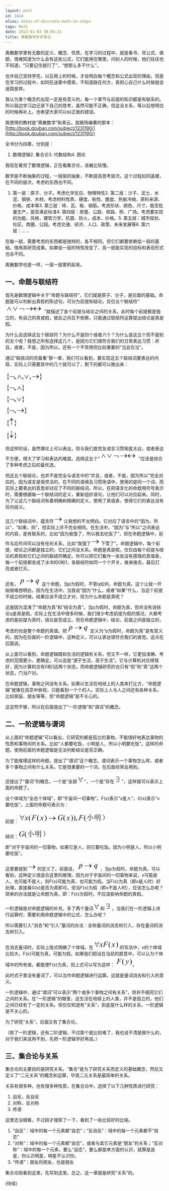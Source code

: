 ```yaml
---
layout: post
id: 1614
alias: notes-of-discrete-math-in-steps
tags: Math
date: 2013-01-03 18:56:21
title: 离散数学步步笔记
---
```


离散数学里有无数的定义、概念、性质，在学习的过程中，就是看书、背公式、做题，很难知道为什么会有这些公式，它们能用在哪里。问别人的时候，他们往往也不知道，“只要记住就行了”，“想那么多干什么”。

也许自己坚持学完，以后用上的时候，才会明白每个概念和公式出现的理由，但是在学习的过程中，如同在迷雾中摸索，不知道路在何方，真担心自己什么时候就会迷路放弃。

我认为某个概念的出现一定是有意义的，每一个章节与前面的知识都是有联系的。所以我边学习边记录下自己的思考，虽然可能不正确，但这没关系，等以后想明白的时候再补上。也希望大家可以纠正我的错误。

我使用的教材是“离散数学”耿素云，屈婉玲编著的那本：[http://book.douban.com/subject/1231190/](http://book.douban.com/subject/1231190/)

全书分为四章，分别是：

1.  数理逻辑2.  集合论3.  代数结构4.  图论

我现在看完了数理逻辑，正在看集合论，进展比较慢。

数学是不断抽象的过程，一层层的抽象，不断提高思考层次。这个过程如同盖楼，在不同的层次，考虑的东西也不同。

1.  第一层：原子、分子。考虑化学反应、物理特性2.  第二层：沙子、泥土、水泥、钢铁、木材。考虑材料性质、硬度、粘性、脆度、热胀冷缩，原料来源、价格、成本等3.  第三层：砖、瓦、板、钢筋。考虑形状、颜色、尺寸，能否批量生产，是否满足标准4.  第四层：房屋、公路、铁路、桥、广场。考虑要实现的功能、风格，建筑力学，抗震、防火，成本、价格。5.  第五层：城市规划、社区、商圈、公园。考虑交通、经济、人口、政策、未来发展等6.  第六层：......

在每一层，需要考虑的东西都是独特的，各不相同。但它们都要依赖低一层的基础，借用其研究成果。如果低一层的特性改变了，高一层能实现的目标和表现形式也会不同。

离散数学也是一样，一层一层累积起来。

## 一、命题与联结符

首先是数理逻辑中关于“命题与联结符”，它们就是原子、分子，是后面的基础。命题是可以判断出真假的陈述句，可分为前提和结论。仅仅五个联结符“[![image](/user_images/1614-1.png "image")](/user_images/1614-1.png)”就描述了各个前提与结论之间的关系。此时每个前提都是独立的，有自己的真或假，彼此之间互不依赖，只能通过联结符运算提出结论是真是假。

为什么会选择这五个联结符？为什么不是四个或者六个？为什么是这五个而不是别的五个呢？我想之所有选择这几个，是因为它们很符合我们的日常表达习惯：并且，或者，不是，因为所以，还有一个不常用但比较重要的“当且仅当”。

通过“联结词的完备集”那一章，我们可以看到，要实现这五个联结词要表达的内容，实际上只需要其中的几个就可以了，剩下的都可以推出来：

[![image](/user_images/1614-3.png "image")](/user_images/1614-3.png)

但这样的话，虽然理论上可以表达，但与我们直觉及语言习惯相差太远，或者表达不方便，增大了学习和表达的难度。选择这五个“[![image](/user_images/1614-5.png "image")](/user_images/1614-5.png)”应该是综合了多种考虑之后的最优选。

但这五个联结论，也并不是完全与语言中的“并且，或者，不是，因为所以”完全对应的。因为语言是很灵活的，在不同的语境及习惯用语中，使用的是同一个词，而实际上要表达的意思却对应了不同的联结词。所以，在把语言化的命题用符号表示时，需要根据每一个联结词的定义，重新组织语句，让他们可以对应起来。同时，为了让这几个联结词有着明确和精确的定义，使用了真值表，使得它们的表达没有任何歧义。

这几个联结词中，蕴含符[![image](/user_images/1614-7.png "image")](/user_images/1614-7.png)让我想的不太明白。它对应了语言中的“因为，所以”，“如果，则”，但实际上并不完全相同。在生活中，“因为”与“所以”之间表达的内容，是有联系的，比如“因为我饿了，所以我去吃饭了”，但在命题逻辑中，前件与后件间可以没有任何关系，比如“我饿了[![image](/user_images/1614-9.png "image")](/user_images/1614-9.png)下雪了”。命题逻辑中，每个前提、结论之间都是独立的，它们之间没关系。命题是真是假，仅仅由每个前提与结论的真假和它们之间的联结符确定。你可以把它们看作一张张没有感情的真值表，每一个前提都变成了冰冷的0和1，各联结符如同一个个开关，拨来拨去，最后灯亮或者灯灭。

还有，[![image](/user_images/1614-11.png "image")](/user_images/1614-11.png)这个命题，当p为假时，不管q如何，命题为真。这个让我一开始很难想明白，因为在生活中，当我说“因为”什么，或者“如果”什么，当这个前提不成立的时候，结果应该不成立才对，但为什么命题是真呢？

这是因为混淆了“命题为真”和“结论为真”。当p为假时，命题为真，但并没有说结论q是真是假。实际上在生活中很多时候，我们很少考虑前提为假的情况，大都考虑的是前提为真时，结论是否成立。但在命题逻辑中，结论、前提之间是独立的，考虑的也是整个命题的真值。把[![image](/user_images/1614-13.png "image")](/user_images/1614-13.png)定义为“p为假时，命题为真”是有意义的，因为在后面的一阶逻辑中，这种定义，可以让表达很符合我们的直觉。这点在后面说。

从上面可以看到，命题逻辑既和生活的逻辑有关系，但又不一样，它更加准确、考虑的范围更小、更确定。可以说是“源于生活，高于生活”。它与计算机对应得很好，因为计算机仅有0和1这两个状态，而命题逻辑研究的也只有“假”和“真”这两个状态，门当户对。

在命题逻辑，事物之间没有关系。如果以生活在地球上的人类来打比方，“命题逻辑”就像在高空中俯视，只能看到一个个的人。实际上人与人之间还有各种关系，比如家庭、朋友等等，但“命题逻辑”是不关心的。

这显然不够，所以在后面提出了“一阶逻辑”和“谓词”的概念。

## 二、一阶逻辑与谓词

从上面的“命题逻辑”可以看出，它研究的都是孤立的事物，不能很好地表达事物的性质和事物间的关系。比如“人都要吃饭，小明是人，所以小明要吃饭”。这样的命题，使用前面的命题逻辑是无法判断结论是否正确。

为了能推理这样的命题，提出了“谓词”这个概念。谓词表示一个事物怎么样，或者多个事物之间有什么关系。它是很重要的一个词，在后面经常会用到。

还提出了“量词”的概念，一个是“全部[![image](/user_images/1614-15.png "image")](/user_images/1614-15.png)”，一个是“存在[![image](/user_images/1614-17.png "image")](/user_images/1614-17.png)”，这样就可以表示上面的命题了。

设个体域为“全总个体域”，即“宇宙间一切事物”。F(x)表示“x是人”，G(x)表示“x要吃饭”。上面的命题可表示为：

前提：[![image](/user_images/1614-19.png "image")](/user_images/1614-19.png)

结论：[![image](/user_images/1614-21.png "image")](/user_images/1614-21.png)

即“对于宇宙间的一切事物，如果它是人，则它要吃饭。因为小明是人，所以小明要吃饭”。

这里要提到[![image](/user_images/1614-23.png "image")](/user_images/1614-23.png)的定义了。前面说，[![image](/user_images/1614-25.png "image")](/user_images/1614-25.png)，当p为假时，命题为真。可以看到，这种定义很适合这里的推理。因为对于宇宙间的一切事物来说，x可能是人，也可能不是人，则F(x)可能为真，也可能为假。当F(x)为真（即x是人时）好处理，直接看G(x)是否为真即可。但当F(x)为假（即x不是人时），应该怎么办呢？简单的办法就是让命题为真，即：F(x)为假时，不应该影响命题的真假。

一阶逻辑是对命题逻辑的补充，多了两个量词[![image](/user_images/1614-27.png "image")](/user_images/1614-27.png)和[![image](/user_images/1614-29.png "image")](/user_images/1614-29.png)。当我们在一阶逻辑上进行运算时，需要利用命题逻辑中的公式，怎么办呢？

所以需要引入“消去”和“引入”量词的办法：全称量词的消去和引入，存在量词的消去和引入。

在消去量词时，实际上隐式明确了个体域。在[![image](/user_images/1614-31.png "image")](/user_images/1614-31.png)的写法中，x的个体域比较大，F(x)可能为真，可能为假。如果我们假设在当前的题意中，可以认为个体域中的所有值，都能使F(x)为真，则上式可以写为这样：[![image](/user_images/1614-33.png "image")](/user_images/1614-33.png)。

此时式子里没有量词了，可以当作命题逻辑进行运算。这就是量词消去和引入的意义。

一阶逻辑中，通过“谓词”可以表示“两个或多个事物之间有关系”，但并不细究它们之间的关系。在“一阶逻辑”的眼里，这生活在地球上的人类，并不是孤立的，他们之间已经有了一定的关系。但仅仅知道有“关系”，到底是什么样的关系，一阶逻辑是不关心的。

为了研究“关系”，后面又有了集合论。

（除了一阶逻辑，还有二阶逻辑，不过那个就比较难了，我也说不清是做什么的，对于我们来说用不到，先把一阶逻辑学好再说。）

## 三、集合论与关系

集合论的主要目的是研究关系。“集合”是为了研究关系而定义的基础概念，然后又定义了“二元关系”的概念和运算，毕竟二元关系是最简单的关系。

关系有很多种，也有很多种性质，在集合论中，选择了以下几种性质进行研究：

1.  自反，反自反
2.  对称，反对称
3.  传递

这里还没细看，不过刚才搜索了一下，看到了一些比较好的比喻。

1.  “自反”：域中的每一个元素都“自恋”；“反自反”：域中的每一个元素都不“自恋”
2.  “对称”：域中的每一个元素都“自恋”，或者与其它元素是“朋友”的关系；“反对称”：域中的每一个元素，要么“自恋”，要么都是单方面的认识，就算是追星，你认识明星，明星不认识你。
3.  “传递”：朋友的朋友，也是朋友

集合论刚看到这里，先写到这里。总之，这一章就是研究“关系”的。

(待续)
